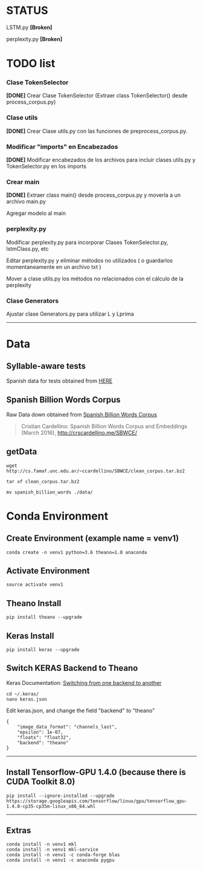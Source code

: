 # STATUS

LSTM.py  **[Broken]**

perplexity.py  **[Broken]**


# TODO list

### Clase TokenSelector

**[DONE]** Crear Clase TokenSelector (Extraer class TokenSelector() desde process_corpus.py)


### Clase utils

**[DONE]** Crear Clase utils.py con las funciones de preprocess_corpus.py.


### Modificar "imports" en Encabezados

**[DONE]** Modificar encabezados de los archivos para incluir clases utils.py y TokenSelector.py en los imports


### Crear main

**[DONE]** Extraer class main() desde process_corpus.py y moverla a un archivo main.py

Agregar modelo al main


### perplexity.py

Modificar perplexity.py para incorporar Clases TokenSelector.py, lstmClass.py, etc

Editar perplexity.py y eliminar métodos no utilizados ( o guardarlos momentaneamente en un archivo txt )

Mover a clase utils.py los métodos no relacionados con el cálculo de la perplexity


### Clase Generators

Ajustar clase Generators.py para utilizar L y Lprima


---



# Data

## Syllable-aware tests

Spanish data for tests obtained from [HERE](https://github.com/yoonkim/lstm-char-cnn/blob/master/get_data.sh)


## Spanish Billion Words Corpus

Raw Data down obtained from [Spanish Billion Words Corpus](http://cs.famaf.unc.edu.ar/~ccardellino/SBWCE/clean_corpus.tar.bz2)

> Cristian Cardellino: Spanish Billion Words Corpus and Embeddings (March 2016), http://crscardellino.me/SBWCE/


## getData

```
wget http://cs.famaf.unc.edu.ar/~ccardellino/SBWCE/clean_corpus.tar.bz2

tar xf clean_corpus.tar.bz2

mv spanish_billion_words ./data/
```


# Conda Environment


## Create Environment (example name = venv1)

```
conda create -n venv1 python=3.6 theano=1.0 anaconda
```

## Activate Environment

```
source activate venv1
```

## Theano Install

```
pip install theano --upgrade
```

## Keras Install

```
pip install keras --upgrade
```

## Switch KERAS Backend to Theano

Keras Documentation: [Switching from one backend to another](https://keras.io/backend/#switching-from-one-backend-to-another)


```
cd ~/.keras/
nano keras.json

```

Edit keras.json, and change the field "backend" to "theano"

```
{
    "image_data_format": "channels_last",
    "epsilon": 1e-07,
    "floatx": "float32",
    "backend": "theano"
}
```

---


## Install Tensorflow-GPU 1.4.0 (because there is CUDA Toolkit 8.0)

```
pip install --ignore-installed --upgrade https://storage.googleapis.com/tensorflow/linux/gpu/tensorflow_gpu-1.4.0-cp35-cp35m-linux_x86_64.whl
```

---

## Extras

```
conda install -n venv1 mkl
conda install -n venv1 mkl-service
conda install -n venv1 -c conda-forge blas
conda install -n venv1 -c anaconda pygpu
```


